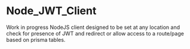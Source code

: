 # Node_JWT_Client

Work in progress
NodeJS client designed to be set at any location and check for presence of JWT and redirect or allow access to a route/page based on prisma tables.
